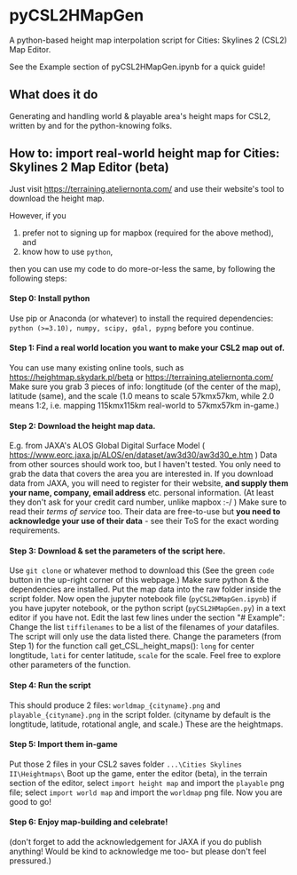 # pyCSL2HMapGen
A python-based height map interpolation script for Cities: Skylines 2 (CSL2) Map Editor.


See the Example section of pyCSL2HMapGen.ipynb for a quick guide!


## What does it do
Generating and handling world & playable area's height maps for CSL2,
written by and for the python-knowing folks.



## How to: import real-world height map for Cities: Skylines 2 Map Editor (beta)
Just visit https://terraining.ateliernonta.com/ and use their website's tool to download the height map.

However, if you
1) prefer not to signing up for mapbox (required for the above method), and
2) know how to use `python`,

then you can use my code to do more-or-less the same,
by following the following steps:

#### Step 0: Install python
Use pip or Anaconda (or whatever) to install the required dependencies:
    `python (>=3.10), numpy, scipy, gdal, pypng`
before you continue.

#### Step 1: Find a real world location you want to make your CSL2 map out of.
You can use many existing online tools, such as https://heightmap.skydark.pl/beta or https://terraining.ateliernonta.com/
Make sure you grab 3 pieces of info:
    longtitude (of the center of the map),
    latitude (same),
    and the scale (1.0 means to scale 57kmx57km, while 2.0 means 1:2, i.e. mapping 115kmx115km real-world to 57kmx57km in-game.)

#### Step 2: Download the height map data.
E.g. from JAXA's ALOS Global Digital Surface Model ( https://www.eorc.jaxa.jp/ALOS/en/dataset/aw3d30/aw3d30_e.htm )
Data from other sources should work too, but I haven't tested.
You only need to grab the data that covers the area you are interested in.
If you download data from JAXA, you will need to register for their website,
**and supply them your name, company, email address** etc. personal information.
(At least they don't ask for your credit card number, unlike mapbox :-/ )
Make sure to read their *terms of service* too.
Their data are free-to-use but **you need to acknowledge your use of their data** - 
see their ToS for the exact wording requirements.

#### Step 3: Download & set the parameters of the script here.
Use `git clone` or whatever method to download this
(See the green `code` button in the up-right corner of this webpage.)
Make sure python & the dependencies are installed.
Put the map data into the raw folder inside the script folder.
Now open the jupyter notebook file (`pyCSL2HMapGen.ipynb`) if you have jupyter notebook,
or the python script (`pyCSL2HMapGen.py`) in a text editor if you have not.
Edit the last few lines under the section "# Example":
Change the list `tiffilenames` to be a list of the filenames of *your* datafiles. The script will only use the data listed there.
Change the parameters (from Step 1) for the function call get_CSL_height_maps():
    `long` for center longtitude,
    `lati` for center latitude,
    `scale` for the scale.
Feel free to explore other parameters of the function.

#### Step 4: Run the script
This should produce 2 files: `worldmap_{cityname}.png` and `playable_{cityname}.png` in the script folder.
(cityname by default is the longtitude, latitude, rotational angle, and scale.)
These are the heightmaps.

#### Step 5: Import them in-game
Put those 2 files in your CSL2 saves folder `...\Cities Skylines II\Heightmaps\`
Boot up the game, enter the editor (beta), in the terrain section of the editor,
select `import height map` and import the `playable` png file;
select `import world map`  and import the `worldmap` png file.
Now you are good to go!

#### Step 6: Enjoy map-building and celebrate!
(don't forget to add the acknowledgement for JAXA if you do publish anything!
Would be kind to acknowledge me too- but please don't feel pressured.)
